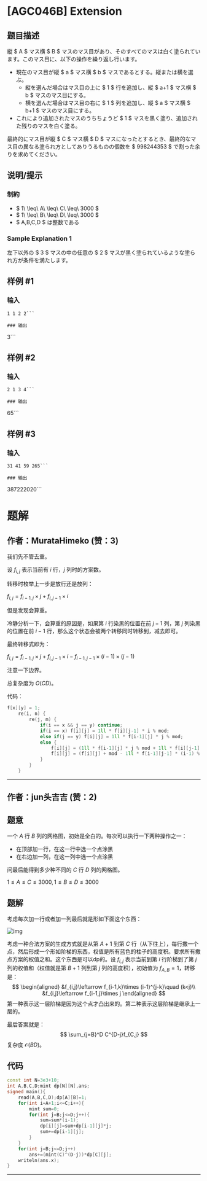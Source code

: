 # [AGC046B] Extension

## 题目描述

[problemUrl]: https://atcoder.jp/contests/agc046/tasks/agc046_b

縦 $ A $ マス横 $ B $ マスのマス目があり、そのすべてのマスは白く塗られています。このマス目に、以下の操作を繰り返し行います。

- 現在のマス目が縦 $ a $ マス横 $ b $ マスであるとする。縦または横を選ぶ。
  - 縦を選んだ場合はマス目の上に $ 1 $ 行を追加し、縦 $ a+1 $ マス横 $ b $ マスのマス目にする。
  - 横を選んだ場合はマス目の右に $ 1 $ 列を追加し、縦 $ a $ マス横 $ b+1 $ マスのマス目にする。
- これにより追加されたマスのうちちょうど $ 1 $ マスを黒く塗り、追加された残りのマスを白く塗る。

最終的にマス目が縦 $ C $ マス横 $ D $ マスになったとするとき、最終的なマス目の異なる塗られ方としてありうるものの個数を $ 998244353 $ で割った余りを求めてください。

## 说明/提示

### 制約

- $ 1\ \leq\ A\ \leq\ C\ \leq\ 3000 $
- $ 1\ \leq\ B\ \leq\ D\ \leq\ 3000 $
- $ A,B,C,D $ は整数である

### Sample Explanation 1

左下以外の $ 3 $ マスの中の任意の $ 2 $ マスが黒く塗られているような塗られ方が条件を満たします。

## 样例 #1

### 输入

```
1 1 2 2```

### 输出

```
3```

## 样例 #2

### 输入

```
2 1 3 4```

### 输出

```
65```

## 样例 #3

### 输入

```
31 41 59 265```

### 输出

```
387222020```

# 题解

## 作者：MurataHimeko (赞：3)

我们先不管去重。

设 $f_{i,j}$ 表示当前有 $i$ 行，$j$ 列时的方案数。

转移时枚举上一步是放行还是放列：

$f_{i,j}= f_{i-1,j}\times j + f_{i,j-1} \times i$

但是发现会算重。

冷静分析一下，会算重的原因是，如果第 $i$ 行染黑的位置在前 $j-1$ 列，第 $j$ 列染黑的位置在前 $i-1$ 行，那么这个状态会被两个转移同时转移到，减去即可。

最终转移式即为：

$f_{i,j}= f_{i-1,j}\times j + f_{i,j-1} \times i - f_{i-1,j-1}\times (i-1)\times (j-1)$

注意一下边界。

总复杂度为 $O(CD)$。

代码：

```cpp
f[x][y] = 1;
    re(i, n) {
        re(j, m) {
            if(i == x && j == y) continue;
            if(i == x) f[i][j] = 1ll * f[i][j-1] * i % mod;
            else if(j == y) f[i][j] = 1ll * f[i-1][j] * j % mod;
            else {
                f[i][j] = (1ll * f[i-1][j] * j % mod + 1ll * f[i][j-1] * i % mod) % mod;
                f[i][j] = (f[i][j] + mod - 1ll * f[i-1][j-1] * (i-1) % mod * (j-1) % mod) % mod;
            }
        }
    }
```


---

## 作者：jun头吉吉 (赞：2)

## 题意
一个 $A$ 行 $B$ 列的网格图，初始是全白的。每次可以执行一下两种操作之一：

- 在顶部加一行，在这一行中选一个点涂黑
- 在右边加一列，在这一列中选一个点涂黑

问最后能得到多少种不同的 $C$ 行 $D$ 列的网格图。

$1\le A\le C\le3000,1\le B\le D\le 3000$

## 题解
考虑每次加一行或者加一列最后就是形如下面这个东西：

![img](https://cdn.luogu.com.cn/upload/image_hosting/mf5cbhmi.png)

考虑一种合法方案的生成方式就是从第 $A+1$ 到第 $C$ 行（从下往上），每行撒一个点，然后形成一个形如阶梯的东西，权值是所有蓝色的柱子的高度积。要求所有撒点方案的权值之和。这个东西是可以dp的。设 $f_{i,j}$ 表示当前到第 $i$ 行阶梯到了第 $j$ 列的权值和（权值就是第 $B+1$ 列到第 $j$ 列的高度积），初始值为  $f_{A,B}=1$，转移是：
$$
\begin{aligned}
&f_{i,j}\leftarrow f_{i-1,k}\times (i-1)^{j-k}\quad (k<j)\\
&f_{i,j}\leftarrow f_{i-1,j}\times j
\end{aligned}
$$
第一种表示这一层阶梯是因为这个点才凸出来的。第二种表示这层阶梯是继承上一层的。

最后答案就是：
$$
\sum_{j=B}^D C^{D-j}f_{C,j}
$$
复杂度 $\mathcal O(BD)$。

## 代码
```cpp
const int N=3e3+10;
int A,B,C,D;mint dp[N][N],ans;
signed main(){
	read(A,B,C,D);dp[A][B]=1;
	for(int i=A+1;i<=C;i++){
		mint sum=0;
		for(int j=B;j<=D;j++){
			sum=sum*(i-1);
			dp[i][j]=sum+dp[i-1][j]*j;
			sum+=dp[i-1][j];
		}
	}
	for(int j=B;j<=D;j++)
		ans+=(mint(C)^(D-j))*dp[C][j];
	writeln(ans.x);
}
```

---

